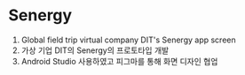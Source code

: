 # Senergy
1. Global field trip virtual company DIT's Senergy app screen 
2. 가상 기업 DIT의 Senergy의 프로토타입 개발 
3. Android Studio 사용하였고 피그마를 통해 화면 디자인 협업

